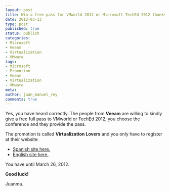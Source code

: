```yaml
---
layout: post
title: Win a free pass for VMworld 2012 or Microsoft TechEd 2012 thanks to Veeam
date: 2012-03-13
type: post
published: true
status: publish
categories:
- Microsoft
- Veeam
- Virtualization
- VMware
tags:
- Microsoft
- Promotion
- Veeam
- Virtualization
- VMware
meta:
author: juan_manuel_rey
comments: true
---
```


Yes, you have heard correctly. The people from **Veeam** are willing to kindly give a free full pass to VMworld or TechEd 2012, you choose the conference and they provide the pass.

The promotion is called **Virtualization Lovers** and you only have to register at their website:

-   [Spanish site here.](http://go.veeam.com/promo-virtualization-lovers-mar2012-es.html?utm_source=jreypo.wordpress.com&utm_medium=text&utm_campaign=EMEA_lover)
-   [English site here.](http://go.veeam.com/for-virtualization-lovers.html?ad=large&utm_source=jreypo.wordpress.com&utm_medium=text&utm_campaign=EMEA_lover)

You have until March 26, 2012.

**Good luck!**

Juanma.
